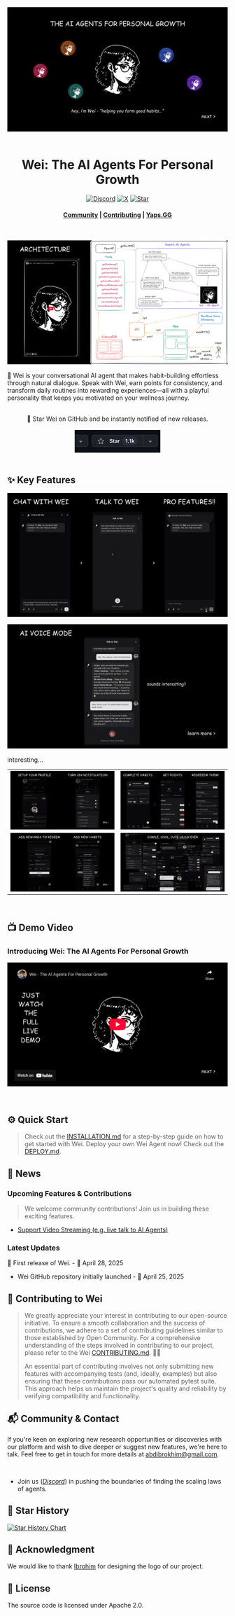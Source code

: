<div align="center">
  <a href="https://www.wei.yaps.gg">
    <img src="./public/assets/wei-agents-banner.png" alt=banner>
  </a>
</div>

</br>

<div align="center">

<h1> Wei: The AI Agents For Personal Growth
</h1>

[![Discord][discord-image]][discord-url]
[![X][x-image]][x-url]
[![Star][star-image]][star-url]

<h4 align="center">

[Community](https://discord.gg/nUdcd9p8Ae) |
[Contributing](./CONTRIBUTING.md) |
[Yaps.GG](https://www.yaps.gg)

</h4>

</div>

<br>

<p align="left">
  <img src='./public/assets/arch-full.png'>

🌱 Wei is your conversational AI agent that makes habit-building effortless through natural dialogue. Speak with Wei, earn points for consistency, and transform daily routines into rewarding experiences—all with a playful personality that keeps you motivated on your wellness journey.

</p>

<br>

<div align="center">
🌟 Star Wei on GitHub and be instantly notified of new releases.
</div>

<br>

<div align="center">
    <img src="./public/assets/star.gif" alt="Star" width="196" height="52">
  </a>
</div>

<br>

## ✨ Key Features

![Wei Features](./public/assets/features.png)

![Wei Features](./public/assets/voice-mode.png)

interesting...
<table>
  <tr>
    <td><img src="./public/assets/steps-1.png" alt="Wei Features"></td>
    <td><img src="./public/assets/steps-2.png" alt="Wei Features"></td>
  </tr>
  <tr>
    <td><img src="./public/assets/steps-3.png" alt="Wei Features"></td>
    <td><img src="./public/assets/wei-uiux.png" alt="Wei Features"></td>
  </tr>
</table>


<br>

## 📺 Demo Video

### Introducing Wei: The AI Agents For Personal Growth

[![Introducing Wei: The AI Agents For Personal Growth](./public/assets/wei-youtube.png)](https://youtu.be/LoGBseW_iVY)

<br>

## ⚙️ Quick Start

> Check out the [INSTALLATION.md](./INSTALLATION.md) for a step-by-step guide on how to get started with Wei.
> Deploy your own Wei Agent now! Check out the [DEPLOY.md](./DEPLOY.md).

## 📢 News

### Upcoming Features & Contributions

> We welcome community contributions! Join us in building these exciting features.

- [Support Video Streaming (e.g. live talk to AI Agents)](https://github.com/abdibrokhim/wei/issues/)

### Latest Updates

📢 First release of Wei. - 📆 April 28, 2025

- Wei GitHub repository initially launched - 📆 April 25, 2025

## 🥂 Contributing to Wei

> We greatly appreciate your interest in contributing to our open-source initiative. To ensure a smooth collaboration and the success of contributions, we adhere to a set of contributing guidelines similar to those established by Open Community. For a comprehensive understanding of the steps involved in contributing to our project, please refer to the Wei [CONTRIBUTING.md](./CONTRIBUTING.md). 🤝🚀
>
> An essential part of contributing involves not only submitting new features with accompanying tests (and, ideally, examples) but also ensuring that these contributions pass our automated pytest suite. This approach helps us maintain the project's quality and reliability by verifying compatibility and functionality.

## 📬 Community & Contact

If you're keen on exploring new research opportunities or discoveries with our platform and wish to dive deeper or suggest new features, we're here to talk. Feel free to get in touch for more details at abdibrokhim@gmail.com.

<br>

- Join us ([*Discord*](https://discord.gg/nUdcd9p8Ae)) in pushing the boundaries of finding the scaling laws of agents.

## 🌟 Star History

[![Star History Chart](https://api.star-history.com/svg?repos=abdibrokhim/wei&type=Date)](https://star-history.com/#abdibrokhim/wei&Date)

## 🙌 Acknowledgment

We would like to thank [Ibrohim](https://linkedin.com/in/abdibrokhim) for designing the logo of our project.

## 📝 License

The source code is licensed under Apache 2.0.

[discord-image]: https://img.shields.io/discord/1325139842388070520?logo=discord
[discord-url]: https://discord.gg/nUdcd9p8Ae
[x-image]: https://img.shields.io/twitter/follow/abdibrokhim?style=social
[x-url]: https://x.com/abdibrokhim
[star-image]: https://img.shields.io/github/stars/abdibrokhim/wei?label=stars&logo=github&color=brightgreen
[star-url]: https://github.com/abdibrokhim/wei/stargazers
